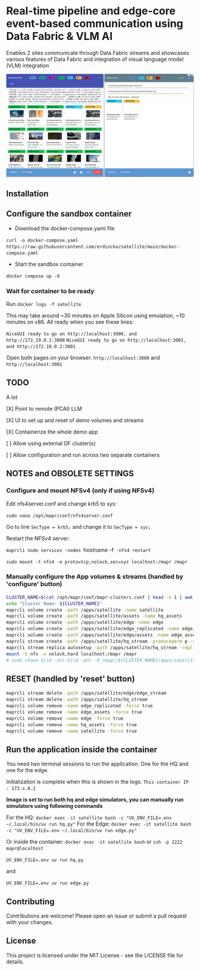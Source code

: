 # Real-time pipeline and edge-core event-based communication using Data Fabric & VLM AI

Enables 2 sites communicate through Data Fabric streams and showcases various features of Data Fabric and integration of visual language model (VLM) integration

![App Image](app-image.png "Demo View")

## Installation

## Configure the sandbox container

- Download the docker-compose.yaml file

`curl -o docker-compose.yaml https://raw.githubusercontent.com/erdincka/satellite/main/docker-compose.yaml`


- Start the sandbox container

`docker compose up -d`


### Wait for container to be ready

Run `docker logs -f satellite`

This may take around ~30 minutes on Apple Silicon using emulation, ~10 minutes on x86.
All ready when you see these lines:

`NiceGUI ready to go on http://localhost:3000, and http://172.19.0.2:3000`
`NiceGUI ready to go on http://localhost:3001, and http://172.19.0.2:3001`

Open both pages on your browser: `http://localhost:3000` and `http://localhost:3001`

## TODO

A lot

[X] Point to remote (PCAI) LLM

[X] UI to set up and reset of demo volumes and streams

[X] Containerize the whole demo app

[ ] Allow using external DF cluster(s)

[ ] Allow configuration and run across two separate containers


## NOTES and OBSOLETE SETTINGS


### Configure and mount NFSv4 (only if using NFSv4)

Edit nfs4server.conf and change krb5 to sys:

`sudo nano /opt/mapr/conf/nfs4server.conf`

Go to line `SecType = krb5;` and change it to `SecType = sys;`

Restart the NFSv4 server:

`maprcli node services -nodes `hostname -f` -nfs4 restart`

`sudo mount -t nfs4 -o proto=tcp,nolock,sec=sys localhost:/mapr /mapr`


### Manually configure the App volumes & streams (handled by 'configure' button)

```bash
CLUSTER_NAME=$(cat /opt/mapr/conf/mapr-clusters.conf | head -n 1 | awk '{print $1}')
echo "Cluster Name: ${CLUSTER_NAME}"
maprcli volume create -path /apps/satellite -name satellite
maprcli volume create -path /apps/satellite/assets -name hq_assets
maprcli volume create -path /apps/satellite/edge -name edge
maprcli volume create -path /apps/satellite/edge_replicated -name edge_replicated
maprcli volume create -path /apps/satellite/edge/assets -name edge_assets -type mirror -source edge_replicated@${CLUSTER_NAME}
maprcli stream create -path /apps/satellite/hq_stream -produceperm p -consumeperm p -topicperm p
maprcli stream replica autosetup -path /apps/satellite/hq_stream -replica /apps/satellite/edge/edge_stream -multimaster true
mount -t nfs -o nolock,hard localhost:/mapr /mapr
# sudo chown $(id -un):$(id -gn) -R /mapr/${CLUSTER_NAME}/apps/satellite/
```


## RESET (handled by 'reset' button)

```bash
maprcli stream delete -path /apps/satellite/edge/edge_stream
maprcli stream delete -path /apps/satellite/hq_stream
maprcli volume remove -name edge_replicated -force true
maprcli volume remove -name edge_assets -force true
maprcli volume remove -name edge -force true
maprcli volume remove -name hq_assets -force true
maprcli volume remove -name satellite -force true
```

## Run the application inside the container

You need two terminal sessions to run the application. One for the HQ and one for the edge.

Initialization is complete when this is shown in the logs: `This container IP : 172.x.0.2`

**Image is set to run both hq and edge simulators, you can manually run simulators using following commands**

For the HQ: `docker exec -it satellite bash -c "UV_ENV_FILE=.env ~/.local/bin/uv run hq.py"`
For the Edge: `docker exec -it satellite bash -c "UV_ENV_FILE=.env ~/.local/bin/uv run edge.py"`

Or inside the container: `docker exec -it satellite bash` or `ssh -p 2222 mapr@localhost`

`UV_ENV_FILE=.env uv run hq.py`

and

`UV_ENV_FILE=.env uv run edge.py`


## Contributing

Contributions are welcome! Please open an issue or submit a pull request with your changes.

## License

This project is licensed under the MIT License - see the LICENSE file for details.
